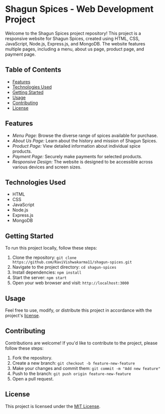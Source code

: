 # Shagun Spices - Web Development Project

Welcome to the Shagun Spices project repository! This project is a responsive website for Shagun Spices, created using HTML, CSS, JavaScript, Node.js, Express.js, and MongoDB. The website features multiple pages, including a menu, about us page, product page, and payment page.

## Table of Contents

- [Features](#features)
- [Technologies Used](#technologies-used)
- [Getting Started](#getting-started)
- [Usage](#usage)
- [Contributing](#contributing)
- [License](#license)

## Features

- *Menu Page:* Browse the diverse range of spices available for purchase.
- *About Us Page:* Learn about the history and mission of Shagun Spices.
- *Product Page:* View detailed information about individual spice products.
- *Payment Page:* Securely make payments for selected products.
- *Responsive Design:* The website is designed to be accessible across various devices and screen sizes.

## Technologies Used

- HTML
- CSS
- JavaScript
- Node.js
- Express.js
- MongoDB

## Getting Started

To run this project locally, follow these steps:

1. Clone the repository: `git clone https://github.com/RaviVishwakarma11/shagun-spices.git`
2. Navigate to the project directory: `cd shagun-spices`
3. Install dependencies: `npm install`
4. Start the server: `npm start`
5. Open your web browser and visit: `http://localhost:3000`

## Usage

Feel free to use, modify, or distribute this project in accordance with the project's [license](#license).

## Contributing

Contributions are welcome! If you'd like to contribute to the project, please follow these steps:

1. Fork the repository.
2. Create a new branch: `git checkout -b feature-new-feature`
3. Make your changes and commit them: `git commit -m "Add new feature"`
4. Push to the branch: `git push origin feature-new-feature`
5. Open a pull request.

## License

This project is licensed under the [MIT License](LICENSE).
